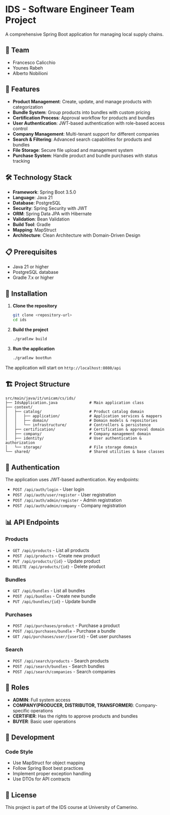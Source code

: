 # IDS - Software Engineer Team Project

A comprehensive Spring Boot application for managing local supply chains.

## 🤝 Team
- Francesco Calicchio
- Younes Rabeh
- Alberto Nobilioni

## 🚀 Features

- **Product Management**: Create, update, and manage products with categorization
- **Bundle System**: Group products into bundles with custom pricing
- **Certification Process**: Approval workflow for products and bundles
- **User Authentication**: JWT-based authentication with role-based access control
- **Company Management**: Multi-tenant support for different companies
- **Search & Filtering**: Advanced search capabilities for products and bundles
- **File Storage**: Secure file upload and management system
- **Purchase System**: Handle product and bundle purchases with status tracking

## 🛠️ Technology Stack

- **Framework**: Spring Boot 3.5.0
- **Language**: Java 21
- **Database**: PostgreSQL
- **Security**: Spring Security with JWT
- **ORM**: Spring Data JPA with Hibernate
- **Validation**: Bean Validation
- **Build Tool**: Gradle
- **Mapping**: MapStruct
- **Architecture**: Clean Architecture with Domain-Driven Design

## 📋 Prerequisites

- Java 21 or higher
- PostgreSQL database
- Gradle 7.x or higher

## 🔧 Installation

1. **Clone the repository**
   ```bash
   git clone <repository-url>
   cd ids
   ```

2. **Build the project**
   ```bash
   ./gradlew build
   ```

3. **Run the application**
   ```bash
   ./gradlew bootRun
   ```

The application will start on `http://localhost:8080/api`

## 🏗️ Project Structure

```
src/main/java/it/unicam/cs/ids/
├── IdsApplication.java              # Main application class
├── context/
│   ├── catalog/                     # Product catalog domain
│   │   ├── application/             # Application services & mappers
│   │   ├── domain/                  # Domain models & repositories
│   │   └── infrastructure/          # Controllers & persistence
│   ├── certification/               # Certification & approval domain
│   ├── company/                     # Company management domain
│   ├── identity/                    # User authentication & authorization
│   └── storage/                     # File storage domain
└── shared/                          # Shared utilities & base classes
```

## 🔐 Authentication

The application uses JWT-based authentication. Key endpoints:

- `POST /api/auth/login` - User login
- `POST /api/auth/user/register` - User registration
- `POST /api/auth/admin/register` - Admin registration
- `POST /api/auth/admin/company` - Company registration

## 📊 API Endpoints

### Products
- `GET /api/products` - List all products
- `POST /api/products` - Create new product
- `PUT /api/products/{id}` - Update product
- `DELETE /api/products/{id}` - Delete product

### Bundles
- `GET /api/bundles` - List all bundles
- `POST /api/bundles` - Create new bundle
- `PUT /api/bundles/{id}` - Update bundle

### Purchases
- `POST /api/purchases/product` - Purchase a product
- `POST /api/purchases/bundle` - Purchase a bundle
- `GET /api/purchases/user/{userId}` - Get user purchases

### Search
- `POST /api/search/products` - Search products
- `POST /api/search/bundles` - Search bundles
- `POST /api/search/companies` - Search companies


## 👥 Roles

- **ADMIN**: Full system access
- **COMPANY(PRODUCER, DISTRIBUTOR, TRANSFORMER)**: Company-specific operations
- **CERTIFIER**: Has the rights to approve products and bundles
- **BUYER**: Basic user operations

## 📝 Development

### Code Style

- Use MapStruct for object mapping
- Follow Spring Boot best practices
- Implement proper exception handling
- Use DTOs for API contracts

## 📄 License

This project is part of the IDS course at University of Camerino.